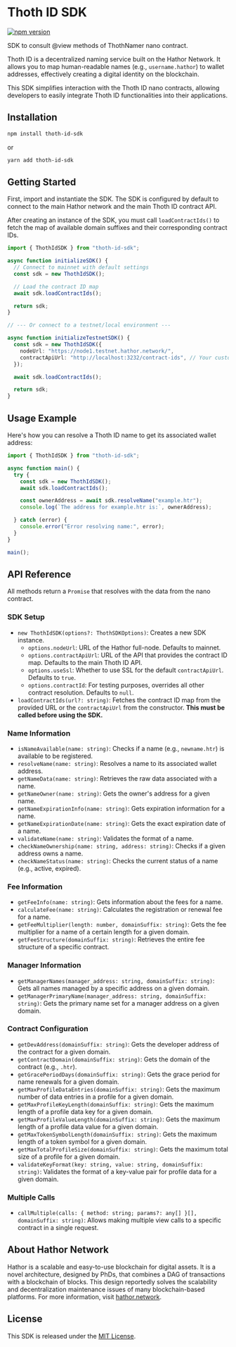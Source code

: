 # Thoth ID SDK

[![npm version](https://img.shields.io/npm/v/thoth-id-sdk.svg)](https://www.npmjs.com/package/thoth-id-sdk)

SDK to consult @view methods of ThothNamer nano contract.

Thoth ID is a decentralized naming service built on the Hathor Network. It allows you to map human-readable names (e.g., `username.hathor`) to wallet addresses, effectively creating a digital identity on the blockchain.

This SDK simplifies interaction with the Thoth ID nano contracts, allowing developers to easily integrate Thoth ID functionalities into their applications.

## Installation

```bash
npm install thoth-id-sdk
```

or

```bash
yarn add thoth-id-sdk
```

## Getting Started

First, import and instantiate the SDK. The SDK is configured by default to connect to the main Hathor network and the main Thoth ID contract API.

After creating an instance of the SDK, you must call `loadContractIds()` to fetch the map of available domain suffixes and their corresponding contract IDs.

```typescript
import { ThothIdSDK } from "thoth-id-sdk";

async function initializeSDK() {
  // Connect to mainnet with default settings
  const sdk = new ThothIdSDK();

  // Load the contract ID map
  await sdk.loadContractIds();

  return sdk;
}

// --- Or connect to a testnet/local environment ---

async function initializeTestnetSDK() {
  const sdk = new ThothIdSDK({
    nodeUrl: "https://node1.testnet.hathor.network/",
    contractApiUrl: "http://localhost:3232/contract-ids", // Your custom contract API
  });

  await sdk.loadContractIds();

  return sdk;
}
```

## Usage Example

Here's how you can resolve a Thoth ID name to get its associated wallet address:

```typescript
import { ThothIdSDK } from "thoth-id-sdk";

async function main() {
  try {
    const sdk = new ThothIdSDK();
    await sdk.loadContractIds();

    const ownerAddress = await sdk.resolveName("example.htr");
    console.log(`The address for example.htr is:`, ownerAddress);

  } catch (error) {
    console.error("Error resolving name:", error);
  }
}

main();
```

## API Reference

All methods return a `Promise` that resolves with the data from the nano contract.

### SDK Setup

- `new ThothIdSDK(options?: ThothSDKOptions)`: Creates a new SDK instance.
  - `options.nodeUrl`: URL of the Hathor full-node. Defaults to mainnet.
  - `options.contractApiUrl`: URL of the API that provides the contract ID map. Defaults to the main Thoth ID API.
  - `options.useSsl`: Whether to use SSL for the default `contractApiUrl`. Defaults to `true`.
  - `options.contractId`: For testing purposes, overrides all other contract resolution. Defaults to `null`.
- `loadContractIds(url?: string)`: Fetches the contract ID map from the provided URL or the `contractApiUrl` from the constructor. **This must be called before using the SDK.**

### Name Information

- `isNameAvailable(name: string)`: Checks if a name (e.g., `newname.htr`) is available to be registered.
- `resolveName(name: string)`: Resolves a name to its associated wallet address.
- `getNameData(name: string)`: Retrieves the raw data associated with a name.
- `getNameOwner(name: string)`: Gets the owner's address for a given name.
- `getNameExpirationInfo(name: string)`: Gets expiration information for a name.
- `getNameExpirationDate(name: string)`: Gets the exact expiration date of a name.
- `validateName(name: string)`: Validates the format of a name.
- `checkNameOwnership(name: string, address: string)`: Checks if a given address owns a name.
- `checkNameStatus(name: string)`: Checks the current status of a name (e.g., active, expired).

### Fee Information

- `getFeeInfo(name: string)`: Gets information about the fees for a name.
- `calculateFee(name: string)`: Calculates the registration or renewal fee for a name.
- `getFeeMultiplier(length: number, domainSuffix: string)`: Gets the fee multiplier for a name of a certain length for a given domain.
- `getFeeStructure(domainSuffix: string)`: Retrieves the entire fee structure of a specific contract.

### Manager Information

- `getManagerNames(manager_address: string, domainSuffix: string)`: Gets all names managed by a specific address on a given domain.
- `getManagerPrimaryName(manager_address: string, domainSuffix: string)`: Gets the primary name set for a manager address on a given domain.

### Contract Configuration

- `getDevAddress(domainSuffix: string)`: Gets the developer address of the contract for a given domain.
- `getContractDomain(domainSuffix: string)`: Gets the domain of the contract (e.g., `.htr`).
- `getGracePeriodDays(domainSuffix: string)`: Gets the grace period for name renewals for a given domain.
- `getMaxProfileDataEntries(domainSuffix: string)`: Gets the maximum number of data entries in a profile for a given domain.
- `getMaxProfileKeyLength(domainSuffix: string)`: Gets the maximum length of a profile data key for a given domain.
- `getMaxProfileValueLength(domainSuffix: string)`: Gets the maximum length of a profile data value for a given domain.
- `getMaxTokenSymbolLength(domainSuffix: string)`: Gets the maximum length of a token symbol for a given domain.
- `getMaxTotalProfileSize(domainSuffix: string)`: Gets the maximum total size of a profile for a given domain.
- `validateKeyFormat(key: string, value: string, domainSuffix: string)`: Validates the format of a key-value pair for profile data for a given domain.

### Multiple Calls

- `callMultiple(calls: { method: string; params?: any[] }[], domainSuffix: string)`: Allows making multiple view calls to a specific contract in a single request.

## About Hathor Network

Hathor is a scalable and easy-to-use blockchain for digital assets. It is a novel architecture, designed by PhDs, that combines a DAG of transactions with a blockchain of blocks. This design reportedly solves the scalability and decentralization maintenance issues of many blockchain-based platforms. For more information, visit [hathor.network](https://hathor.network/).

## License

This SDK is released under the [MIT License](LICENSE).